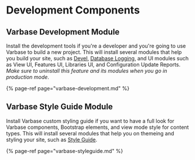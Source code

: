 # Development Components

## Varbase Development Module

Install the development tools if you're a developer and you're going to use Varbase to build a new project. This will install several modules that help you build your site, such as [Devel](https://www.drupal.org/project/devel), [Database Logging](https://www.drupal.org/docs/8/core/modules/dblog/overview), and UI modules such as View UI, Features UI, Libraries UI, and Configuration Update Reports.  
_Make sure to uninstall this feature and its modules when you go in production mode_.

{% page-ref page="varbase-development.md" %}

## Varbase Style Guide Module

Install Varbase custom styling guide if you want to have a full look for Varbase components, Bootstrap elements, and view mode style for content types. This will install several modules that help you on themeing and styling your site, such as [Style Guide](https://www.drupal.org/project/styleguide).

{% page-ref page="varbase-styleguide.md" %}





